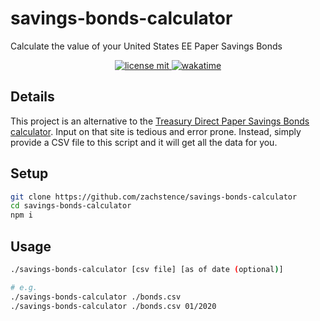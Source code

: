 # savings-bonds-calculator

Calculate the value of your United States EE Paper Savings Bonds

<p align="center">
    <a href="https://github.com/zachstence/savings-bonds-calculator/blob/main/LICENSE">
        <img alt="license mit" src="https://img.shields.io/github/license/zachstence/savings-bonds-calculator?style=for-the-badge" />
    </a>
    <a href="#">
        <img alt="wakatime" src="https://wakatime.com/badge/user/2a0a4013-ea89-43b7-99d9-1a215b4c34d0/project/f3add325-825f-4812-a31d-2e288322374f.svg?style=for-the-badge" />
    </a>
</p>

## Details

This project is an alternative to the [Treasury Direct Paper Savings Bonds calculator](https://www.treasurydirect.gov/BC/SBCPrice). Input on that site is tedious and error prone. Instead, simply provide a CSV file to this script and it will get all the data for you.

## Setup
```sh
git clone https://github.com/zachstence/savings-bonds-calculator
cd savings-bonds-calculator
npm i
```

## Usage
```sh
./savings-bonds-calculator [csv file] [as of date (optional)]

# e.g.
./savings-bonds-calculator ./bonds.csv
./savings-bonds-calculator ./bonds.csv 01/2020
```
